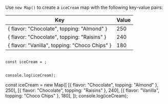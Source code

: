 Use `new Map()` to create
a `iceCream` map with
the following key-value pairs:

| Key                                           | Value |
| --------------------------------------------- | ----- |
| { flavor: "Chocolate", topping: "Almond" }    | 250   |
| { flavor: "Chocolate", topping: "Raisins" }   | 240   |
| { flavor: "Vanilla", topping: "Choco Chips" } | 180   |

<codeblock type="exercise" language="javascript" testMode="fixedInput">
<code>
const iceCream = ;

console.log(iceCream);
</code>

<solution>
const iceCream = new Map([
 [{ flavor: "Chocolate", topping: "Almond" }, 250],
 [{ flavor: "Chocolate", topping: "Raisins" }, 240],
 [{ flavor: "Vanilla", topping: "Choco Chips" }, 180],
]);
console.log(iceCream);
</solution>
</codeblock>
